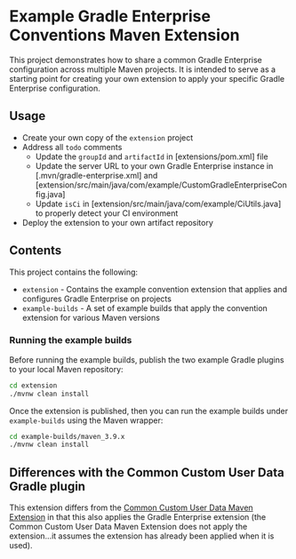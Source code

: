 # Example Gradle Enterprise Conventions Maven Extension

This project demonstrates how to share a common Gradle Enterprise configuration across multiple Maven projects. It is intended to serve as a starting point for creating your own extension to apply your specific Gradle Enterprise configuration.

## Usage

* Create your own copy of the `extension` project
* Address all `todo` comments
    * Update the `groupId` and `artifactId` in [extensions/pom.xml] file
    * Update the server URL to your own Gradle Enterprise instance in [.mvn/gradle-enterprise.xml] and [extension/src/main/java/com/example/CustomGradleEnterpriseConfig.java]
    * Update `isCi` in [extension/src/main/java/com/example/CiUtils.java] to properly detect your CI environment
* Deploy the extension to your own artifact repository

## Contents

This project contains the following:

* `extension` - Contains the example convention extension that applies and configures Gradle Enterprise on projects
* `example-builds` - A set of example builds that apply the convention extension for various Maven versions

### Running the example builds

Before running the example builds, publish the two example Gradle plugins to your local Maven repository:

```bash
cd extension
./mvnw clean install
```

Once the extension is published, then you can run the example builds under `example-builds` using the Maven wrapper:

```bash
cd example-builds/maven_3.9.x
./mvnw clean install
```

## Differences with the Common Custom User Data Gradle plugin
This extension differs from the [Common Custom User Data Maven Extension](https://github.com/gradle/common-custom-user-data-maven-extension) in that this also applies the Gradle Enterprise extension (the Common Custom User Data Maven Extension does not apply the extension...it assumes the extension has already been applied when it is used).
